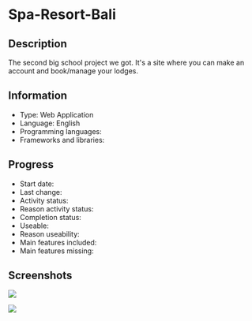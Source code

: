 # Spa-Resort-Bali
 
## Description
The second big school project we got.
It's a site where you can make an account and book/manage your lodges.


## Information
- Type: Web Application
- Language: English
- Programming languages: 
- Frameworks and libraries: 


## Progress
- Start date: 
- Last change: 
- Activity status: 
- Reason activity status: 
- Completion status: 
- Useable: 
- Reason useability: 
- Main features included: 
- Main features missing: 


## Screenshots
![](/Screenshots/.png)

![](/Screenshots/.png)
